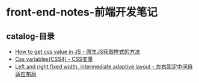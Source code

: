 # front-end-notes-前端开发笔记

## catalog-目录

* [How to get css value in JS - 原生JS获取样式的方法](./notes/how-to-get-css-value-in-JavaScript)
* [Css variables(CSS4) - CSS变量](./notes/css-variables)
* [Left and right fixed width, intermediate adaptive layout - 左右固定中间自适应布局](./notes/left-and-right-fixed-width-intermediate-adaptive-layout)
